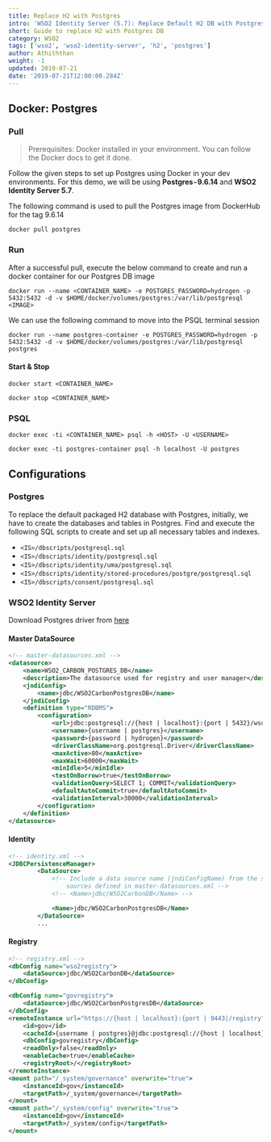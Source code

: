 ```yaml
---
title: Replace H2 with Postgres
intro: 'WSO2 Identity Server (5.7): Replace Default H2 DB with Postgres DB'
short: Guide to replace H2 with Postgres DB
category: WSO2
tags: ['wso2', 'wso2-identity-server', 'h2', 'postgres']
author: Athiththan
weight: -1
updated: 2019-07-21
date: '2019-07-21T12:00:00.284Z'
---
```


## Docker: Postgres

### Pull

> Prerequisites: Docker installed in your environment. You can follow the Docker docs to get it done.

Follow the given steps to set up Postgres using Docker in your dev environments. For this demo, we will be using **Postgres - 9.6.14** and **WSO2 Identity Server 5.7**.

The following command is used to pull the Postgres image from DockerHub for the tag 9.6.14

```shell
docker pull postgres
```

### Run

After a successful pull, execute the below command to create and run a docker container for our Postgres DB image

```shell
docker run --name <CONTAINER_NAME> -e POSTGRES_PASSWORD=hydrogen -p 5432:5432 -d -v $HOME/docker/volumes/postgres:/var/lib/postgresql <IMAGE>
```

We can use the following command to move into the PSQL terminal session

```shell
docker run --name postgres-container -e POSTGRES_PASSWORD=hydrogen -p 5432:5432 -d -v $HOME/docker/volumes/postgres:/var/lib/postgresql postgres
```

#### Start & Stop

```shell
docker start <CONTAINER_NAME>
```

```shell
docker stop <CONTAINER_NAME>
```

### PSQL

```shell
docker exec -ti <CONTAINER_NAME> psql -h <HOST> -U <USERNAME>
```

```shell
docker exec -ti postgres-container psql -h localhost -U postgres
```

## Configurations

### Postgres

To replace the default packaged H2 database with Postgres, initially, we have to create the databases and tables in Postgres. Find and execute the following SQL scripts to create and set up all necessary tables and indexes.

* `<IS>/dbscripts/postgresql.sql`
* `<IS>/dbscripts/identity/postgresql.sql`
* `<IS>/dbscripts/identity/uma/postgresql.sql`
* `<IS>/dbscripts/identity/stored-procedures/postgre/postgresql.sql`
* `<IS>/dbscripts/consent/postgresql.sql`

### WSO2 Identity Server

Download Postgres driver from [here](https://jdbc.postgresql.org/download.html)

#### Master DataSource

```xml
<!-- master-datasources.xml -->
<datasource>
    <name>WSO2_CARBON_POSTGRES_DB</name>
    <description>The datasource used for registry and user manager</description>
    <jndiConfig>
        <name>jdbc/WSO2CarbonPostgresDB</name>
    </jndiConfig>
    <definition type="RDBMS">
        <configuration>
            <url>jdbc:postgresql://{host | localhost}:{port | 5432}/wso2carbon</url>
            <username>{username | postgres}</username>
            <password>{password | hydrogen}</password>
            <driverClassName>org.postgresql.Driver</driverClassName>
            <maxActive>80</maxActive>
            <maxWait>60000</maxWait>
            <minIdle>5</minIdle>
            <testOnBorrow>true</testOnBorrow>
            <validationQuery>SELECT 1; COMMIT</validationQuery>
            <defaultAutoCommit>true</defaultAutoCommit>
            <validationInterval>30000</validationInterval>
        </configuration>
    </definition>
</datasource>
```

#### Identity

```xml
<!-- identity.xml -->
<JDBCPersistenceManager>
        <DataSource>
            <!-- Include a data source name (jndiConfigName) from the set of data
                sources defined in master-datasources.xml -->
            <!-- <Name>jdbc/WSO2CarbonDB</Name> -->

            <Name>jdbc/WSO2CarbonPostgresDB</Name>
        </DataSource>
        ...
```

#### Registry

```xml
<!-- registry.xml -->
<dbConfig name="wso2registry">
    <dataSource>jdbc/WSO2CarbonDB</dataSource>
</dbConfig>

<dbConfig name="govregistry">
    <dataSource>jdbc/WSO2CarbonPostgresDB</dataSource>
</dbConfig>
<remoteInstance url="https://{host | localhost}:{port | 9443|/registry">
    <id>gov</id>
    <cacheId>{username | postgres}@jdbc:postgresql://{host | localhost}:{port | 5432}/wso2carbon</cacheId>
    <dbConfig>govregistry</dbConfig>
    <readOnly>false</readOnly>
    <enableCache>true</enableCache>
    <registryRoot>/</registryRoot>
</remoteInstance>
<mount path="/_system/governance" overwrite="true">
    <instanceId>gov</instanceId>
    <targetPath>/_system/governance</targetPath>
</mount>
<mount path="/_system/config" overwrite="true">
    <instanceId>gov</instanceId>
    <targetPath>/_system/config</targetPath>
</mount>
```
